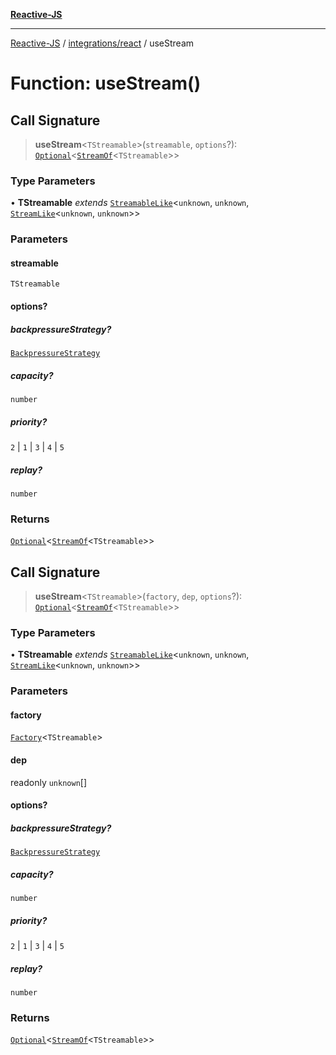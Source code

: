 [**Reactive-JS**](../../../README.md)

***

[Reactive-JS](../../../README.md) / [integrations/react](../README.md) / useStream

# Function: useStream()

## Call Signature

> **useStream**\<`TStreamable`\>(`streamable`, `options`?): [`Optional`](../../../functions/type-aliases/Optional.md)\<[`StreamOf`](../../../computations/type-aliases/StreamOf.md)\<`TStreamable`\>\>

### Type Parameters

• **TStreamable** *extends* [`StreamableLike`](../../../computations/interfaces/StreamableLike.md)\<`unknown`, `unknown`, [`StreamLike`](../../../computations/interfaces/StreamLike.md)\<`unknown`, `unknown`\>\>

### Parameters

#### streamable

`TStreamable`

#### options?

##### backpressureStrategy?

[`BackpressureStrategy`](../../../utils/type-aliases/BackpressureStrategy.md)

##### capacity?

`number`

##### priority?

`2` \| `1` \| `3` \| `4` \| `5`

##### replay?

`number`

### Returns

[`Optional`](../../../functions/type-aliases/Optional.md)\<[`StreamOf`](../../../computations/type-aliases/StreamOf.md)\<`TStreamable`\>\>

## Call Signature

> **useStream**\<`TStreamable`\>(`factory`, `dep`, `options`?): [`Optional`](../../../functions/type-aliases/Optional.md)\<[`StreamOf`](../../../computations/type-aliases/StreamOf.md)\<`TStreamable`\>\>

### Type Parameters

• **TStreamable** *extends* [`StreamableLike`](../../../computations/interfaces/StreamableLike.md)\<`unknown`, `unknown`, [`StreamLike`](../../../computations/interfaces/StreamLike.md)\<`unknown`, `unknown`\>\>

### Parameters

#### factory

[`Factory`](../../../functions/type-aliases/Factory.md)\<`TStreamable`\>

#### dep

readonly `unknown`[]

#### options?

##### backpressureStrategy?

[`BackpressureStrategy`](../../../utils/type-aliases/BackpressureStrategy.md)

##### capacity?

`number`

##### priority?

`2` \| `1` \| `3` \| `4` \| `5`

##### replay?

`number`

### Returns

[`Optional`](../../../functions/type-aliases/Optional.md)\<[`StreamOf`](../../../computations/type-aliases/StreamOf.md)\<`TStreamable`\>\>
